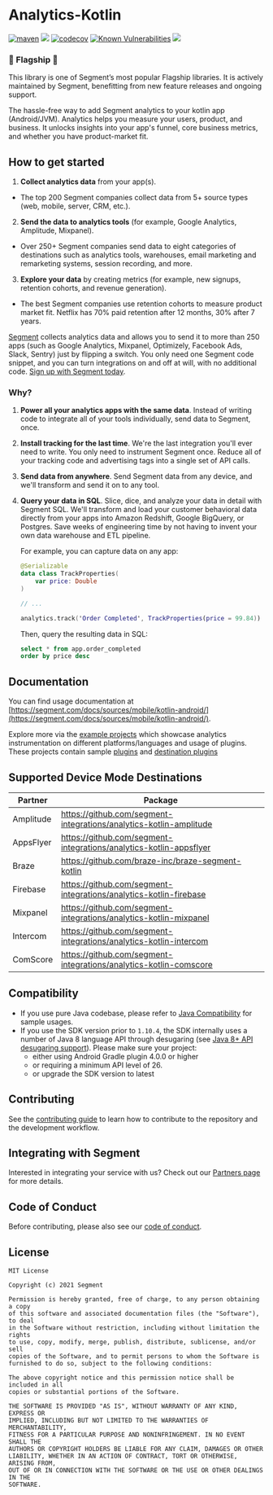 # Analytics-Kotlin
[![maven](https://img.shields.io/maven-central/v/com.segment.analytics.kotlin/android)](https://repo1.maven.org/maven2/com/segment/analytics/kotlin/)
[![](https://github.com/segmentio/analytics-kotlin/actions/workflows/build.yml/badge.svg)](https://github.com/segmentio/analytics-kotlin/actions)
[![codecov](https://codecov.io/gh/segmentio/analytics-kotlin/branch/main/graph/badge.svg?token=U5FDRBZOXO)](https://codecov.io/gh/segmentio/analytics-kotlin)
[![Known Vulnerabilities](https://snyk.io/test/github/segmentio/analytics-kotlin/badge.svg)](https://snyk.io/test/github/segmentio/analytics-kotlin)
[![](https://img.shields.io/github/license/segmentio/analytics-kotlin)](https://github.com/segmentio/analytics-kotlin/blob/main/LICENSE)

### 🎉 Flagship 🎉
This library is one of Segment’s most popular Flagship libraries. It is actively maintained by Segment, benefitting from new feature releases and ongoing support.

The hassle-free way to add Segment analytics to your kotlin app (Android/JVM). Analytics helps you measure your users, product, and business. It unlocks insights into your app's funnel, core business metrics, and whether you have product-market fit.

## How to get started
1. **Collect analytics data** from your app(s).
  - The top 200 Segment companies collect data from 5+ source types (web, mobile, server, CRM, etc.).
2. **Send the data to analytics tools** (for example, Google Analytics, Amplitude, Mixpanel).
  - Over 250+ Segment companies send data to eight categories of destinations such as analytics tools, warehouses, email marketing and remarketing systems, session recording, and more.
3. **Explore your data** by creating metrics (for example, new signups, retention cohorts, and revenue generation).
  - The best Segment companies use retention cohorts to measure product market fit. Netflix has 70% paid retention after 12 months, 30% after 7 years.

[Segment](https://segment.com) collects analytics data and allows you to send it to more than 250 apps (such as Google Analytics, Mixpanel, Optimizely, Facebook Ads, Slack, Sentry) just by flipping a switch. You only need one Segment code snippet, and you can turn integrations on and off at will, with no additional code. [Sign up with Segment today](https://app.segment.com/signup).

### Why?
1. **Power all your analytics apps with the same data**. Instead of writing code to integrate all of your tools individually, send data to Segment, once.

2. **Install tracking for the last time**. We're the last integration you'll ever need to write. You only need to instrument Segment once. Reduce all of your tracking code and advertising tags into a single set of API calls.

3. **Send data from anywhere**. Send Segment data from any device, and we'll transform and send it on to any tool.

4. **Query your data in SQL**. Slice, dice, and analyze your data in detail with Segment SQL. We'll transform and load your customer behavioral data directly from your apps into Amazon Redshift, Google BigQuery, or Postgres. Save weeks of engineering time by not having to invent your own data warehouse and ETL pipeline.

   For example, you can capture data on any app:
    ```kotlin
    @Serializable
    data class TrackProperties(
        var price: Double
    )

    // ...

    analytics.track('Order Completed', TrackProperties(price = 99.84))
    ```
   Then, query the resulting data in SQL:
    ```sql
    select * from app.order_completed
    order by price desc
    ```

## Documentation

You can find usage documentation at [https://segment.com/docs/sources/mobile/kotlin-android/](https://segment.com/docs/sources/mobile/kotlin-android/).

Explore more via the [example projects](samples) which showcase analytics instrumentation on different platforms/languages and usage of plugins. These projects contain sample [plugins](samples/kotlin-android-app/src/main/java/com/segment/analytics/next/plugins) and [destination plugins](samples/kotlin-android-app-destinations/src/main/java/com/segment/analytics/destinations/plugins) 

## Supported Device Mode Destinations

| Partner | Package |
| --- | --- |
| Amplitude | https://github.com/segment-integrations/analytics-kotlin-amplitude |
| AppsFlyer | https://github.com/segment-integrations/analytics-kotlin-appsflyer |
| Braze    | https://github.com/braze-inc/braze-segment-kotlin |
| Firebase | https://github.com/segment-integrations/analytics-kotlin-firebase |
| Mixpanel | https://github.com/segment-integrations/analytics-kotlin-mixpanel |
| Intercom | https://github.com/segment-integrations/analytics-kotlin-intercom |
| ComScore | https://github.com/segment-integrations/analytics-kotlin-comscore |


## Compatibility

* If you use pure Java codebase, please refer to [Java Compatibility](JAVA_COMPAT.md) for sample usages.
* If you use the SDK version prior to `1.10.4`, the SDK internally uses a number of Java 8 language API through desugaring (see [Java 8+ API desugaring support](https://developer.android.com/studio/write/java8-support#library-desugaring)). Please make sure your project:
  * either using Android Gradle plugin 4.0.0 or higher
  * or requiring a minimum API level of 26.
  * or upgrade the SDK version to latest


## Contributing

See the [contributing guide](CONTRIBUTING.md) to learn how to contribute to the repository and the development workflow.

## Integrating with Segment

Interested in integrating your service with us? Check out our [Partners page](https://segment.com/partners/) for more details.

## Code of Conduct

Before contributing, please also see our [code of conduct](CODE_OF_CONDUCT.md).

## License
```
MIT License

Copyright (c) 2021 Segment

Permission is hereby granted, free of charge, to any person obtaining a copy
of this software and associated documentation files (the "Software"), to deal
in the Software without restriction, including without limitation the rights
to use, copy, modify, merge, publish, distribute, sublicense, and/or sell
copies of the Software, and to permit persons to whom the Software is
furnished to do so, subject to the following conditions:

The above copyright notice and this permission notice shall be included in all
copies or substantial portions of the Software.

THE SOFTWARE IS PROVIDED "AS IS", WITHOUT WARRANTY OF ANY KIND, EXPRESS OR
IMPLIED, INCLUDING BUT NOT LIMITED TO THE WARRANTIES OF MERCHANTABILITY,
FITNESS FOR A PARTICULAR PURPOSE AND NONINFRINGEMENT. IN NO EVENT SHALL THE
AUTHORS OR COPYRIGHT HOLDERS BE LIABLE FOR ANY CLAIM, DAMAGES OR OTHER
LIABILITY, WHETHER IN AN ACTION OF CONTRACT, TORT OR OTHERWISE, ARISING FROM,
OUT OF OR IN CONNECTION WITH THE SOFTWARE OR THE USE OR OTHER DEALINGS IN THE
SOFTWARE.
```
